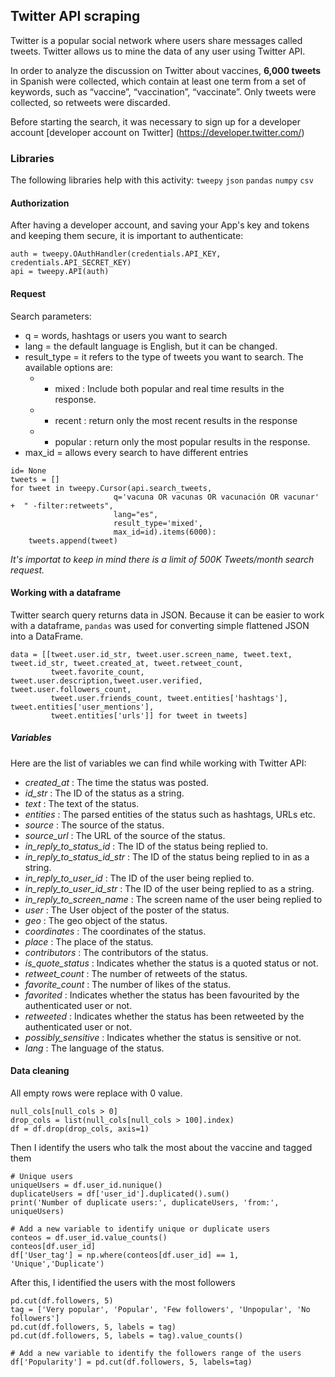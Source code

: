 ## **Twitter API scraping**

Twitter is a popular social network where users share messages called tweets. Twitter allows us to mine the data of any user using Twitter API.

In order to analyze the discussion on Twitter about vaccines, **6,000 tweets** in Spanish were collected, which contain at least one term from a set of keywords, such as “vaccine”, “vaccination”, “vaccinate”. Only tweets were collected, so retweets were discarded.

Before starting the search, it was necessary to sign up for a developer account [developer account on Twitter] (https://developer.twitter.com/)

### Libraries
The following libraries help with this activity: 
`tweepy`
`json`
`pandas`
`numpy`
`csv`

#### Authorization 
After having a developer account, and saving your App's key and tokens and keeping them secure, it is important to authenticate: 

```
auth = tweepy.OAuthHandler(credentials.API_KEY, credentials.API_SECRET_KEY)
api = tweepy.API(auth)
```

#### Request
Search parameters: 
- q = words, hashtags or users you want to search
- lang = the default language is English, but it can be changed. 
- result_type = it refers to the type of tweets you want to search. The available options are: 
   - - mixed : Include both popular and real time results in the response.
   - - recent : return only the most recent results in the response
   - - popular : return only the most popular results in the response.
- max_id = allows every search to have different entries

```
id= None 
tweets = []
for tweet in tweepy.Cursor(api.search_tweets,
                       q='vacuna OR vacunas OR vacunación OR vacunar' +  " -filter:retweets",
                       lang="es",
                       result_type='mixed',   
                       max_id=id).items(6000): 
    tweets.append(tweet)
```

*It's importat to keep in mind there is a limit of 500K Tweets/month search request.*

#### Working with a dataframe ### 
Twitter search query returns data in JSON. Because it can be easier to work with a dataframe, `pandas` was used  for converting simple flattened JSON into a DataFrame.

```
data = [[tweet.user.id_str, tweet.user.screen_name, tweet.text, tweet.id_str, tweet.created_at, tweet.retweet_count,
         tweet.favorite_count, tweet.user.description,tweet.user.verified, tweet.user.followers_count, 
         tweet.user.friends_count, tweet.entities['hashtags'], tweet.entities['user_mentions'], 
         tweet.entities['urls']] for tweet in tweets]

```
##### Variables 
Here are the list of variables we can find while working with Twitter API: 

- *created_at* : The time the status was posted.
- *id_str* : The ID of the status as a string.
- *text* : The text of the status.
- *entities* : The parsed entities of the status such as hashtags, URLs etc.
- *source* : The source of the status.
- *source_url* : The URL of the source of the status.
- *in_reply_to_status_id* : The ID of the status being replied to.
- *in_reply_to_status_id_str* : The ID of the status being replied to in as a string.
- *in_reply_to_user_id* : The ID of the user being replied to.
- *in_reply_to_user_id_str* : The ID of the user being replied to as a string.
- *in_reply_to_screen_name* : The screen name of the user being replied to
- *user* : The User object of the poster of the status.
- *geo* : The geo object of the status.
- *coordinates* : The coordinates of the status.
- *place* : The place of the status.
- *contributors* : The contributors of the status.
- *is_quote_status* : Indicates whether the status is a quoted status or not.
- *retweet_count* : The number of retweets of the status.
- *favorite_count* : The number of likes of the status.
- *favorited* : Indicates whether the status has been favourited by the authenticated user or not.
- *retweeted* : Indicates whether the status has been retweeted by the authenticated user or not.
- *possibly_sensitive* : Indicates whether the status is sensitive or not.
- *lang* : The language of the status.

#### Data cleaning
All empty rows were replace with 0 value. 

```
null_cols[null_cols > 0]
drop_cols = list(null_cols[null_cols > 100].index)
df = df.drop(drop_cols, axis=1)
```

Then I identify the users who talk the most about the vaccine and tagged them 

```
# Unique users
uniqueUsers = df.user_id.nunique() 
duplicateUsers = df['user_id'].duplicated().sum() 
print('Number of duplicate users:', duplicateUsers, 'from:', uniqueUsers)

# Add a new variable to identify unique or duplicate users
conteos = df.user_id.value_counts()
conteos[df.user_id]
df['User_tag'] = np.where(conteos[df.user_id] == 1, 'Unique','Duplicate')
```

After this, I identified the users with the most followers 
```
pd.cut(df.followers, 5)
tag = ['Very popular', 'Popular', 'Few followers', 'Unpopular', 'No followers'] 
pd.cut(df.followers, 5, labels = tag) 
pd.cut(df.followers, 5, labels = tag).value_counts()

# Add a new variable to identify the followers range of the users
df['Popularity'] = pd.cut(df.followers, 5, labels=tag)
```

